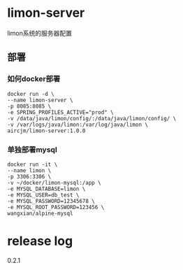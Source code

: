 # limon-server
limon系统的服务器配置

## 部署
### 如何docker部署
```shell
docker run -d \
--name limon-server \
-p 8085:8085 \
-e SPRING_PROFILES_ACTIVE="prod" \
-v /data/java/limon/config/:/data/java/limon/config/ \
-v /var/logs/java/limon:/var/log/java/limon \
aircjm/limon-server:1.0.0
```


### 单独部署mysql
```shell
docker run -it \
--name limon \
-p 3306:3306 \
-v ~/docker/limon-mysql:/app \
-e MYSQL_DATABASE=limon \
-e MYSQL_USER=db_test \
-e MYSQL_PASSWORD=12345678 \
-e MYSQL_ROOT_PASSWORD=123456 \
wangxian/alpine-mysql
```


# release log
0.2.1

